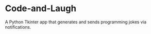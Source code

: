 # Code-and-Laugh
A Python Tkinter app that generates and sends programming jokes via notifications.
